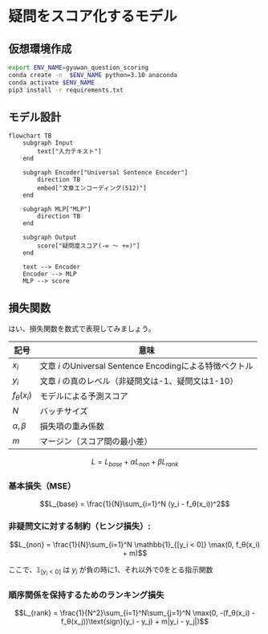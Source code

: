 # 疑問をスコア化するモデル

## 仮想環境作成
```bash
export ENV_NAME=gyuwan_question_scoring
conda create -n  $ENV_NAME python=3.10 anaconda
conda activate $ENV_NAME
pip3 install -r requirements.txt
```

## モデル設計
```mermaid
flowchart TB
    subgraph Input
        text["入力テキスト"]
    end

    subgraph Encoder["Universal Sentence Encoder"]
        direction TB
        embed["文章エンコーディング(512)"]
    end

    subgraph MLP["MLP"]
        direction TB
    end

    subgraph Output
        score["疑問度スコア(-∞ 〜 +∞)"]
    end

    text --> Encoder
    Encoder --> MLP
    MLP --> score
```

## 損失関数
はい、損失関数を数式で表現してみましょう。

| 記号 | 意味 |
| --- | --- |
| $x_i$ | 文章 $i$ のUniversal Sentence Encodingによる特徴ベクトル |
| $y_i$ | 文章 $i$ の真のレベル（非疑問文は-1、疑問文は1-10） |
| $f_θ(x_i)$ | モデルによる予測スコア |
| $N$ | バッチサイズ |
| $α, β$ | 損失項の重み係数 |
| $m$ | マージン（スコア間の最小差） |

$$L = L_{base} + αL_{non} + βL_{rank}$$


### 基本損失（MSE）
$$L_{base} = \frac{1}{N}\sum_{i=1}^N (y_i - f_θ(x_i))^2$$

### 非疑問文に対する制約（ヒンジ損失）:
$$L_{non} = \frac{1}{N}\sum_{i=1}^N \mathbb{1}_{[y_i < 0]} \max(0, f_θ(x_i) + m)$$

ここで、$\mathbb{1}_{[y_i < 0]}$ は $y_i$ が負の時に1、それ以外で0をとる指示関数

### 順序関係を保持するためのランキング損失
$$L_{rank} = \frac{1}{N^2}\sum_{i=1}^N\sum_{j=1}^N \max(0, -(f_θ(x_i) - f_θ(x_j))\text{sign}(y_i - y_j) + m|y_i - y_j|)$$